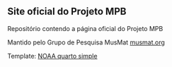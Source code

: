 ## Site oficial do Projeto MPB

Repositório contendo a página oficial do Projeto MPB

Mantido pelo Grupo de Pesquisa MusMat [musmat.org](www.musmat.org)

Template: [NOAA quarto simple](https://nmfs-opensci.github.io/NOAA-quarto-simple/)
